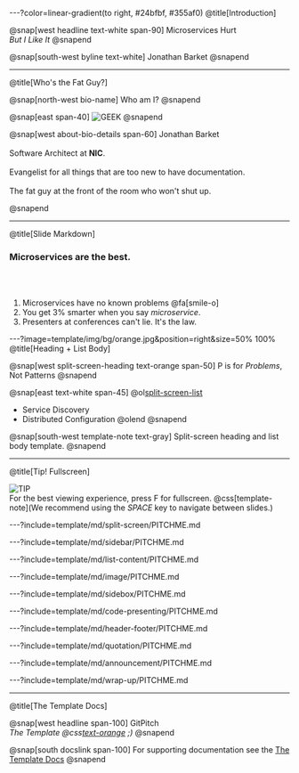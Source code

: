 ---?color=linear-gradient(to right, #24bfbf, #355af0)
@title[Introduction]

@snap[west headline text-white span-90]
Microservices Hurt
<br>
*But I Like It*
@snapend

@snap[south-west byline  text-white]
Jonathan Barket
@snapend

---
@title[Who's the Fat Guy?]

@snap[north-west bio-name]
Who am I?
@snapend

@snap[east span-40]
![GEEK](template/img/geek.gif)
@snapend

@snap[west about-bio-details span-60]
Jonathan Barket
<br><br>
Software Architect at <b>NIC</b>.
<br><br>
Evangelist for all things that are too new to have documentation.
<br><br>
The fat guy at the front of the room who won't shut up.

@snapend

---
@title[Slide Markdown]

### Microservices are the best.

<br><br>

1. Microservices have no known problems @fa[smile-o]
1. You get 3% smarter when you say _microservice_.
1. Presenters at conferences can't lie. It's the law.

---?image=template/img/bg/orange.jpg&position=right&size=50% 100%
@title[Heading + List Body]

@snap[west split-screen-heading text-orange span-50]
P is for _Problems_, Not Patterns
@snapend

@snap[east text-white span-45]
@ol[split-screen-list](false)
- Service Discovery
- Distributed Configuration
@olend
@snapend

@snap[south-west template-note text-gray]
Split-screen heading and list body template.
@snapend

---
@title[Tip! Fullscreen]

![TIP](template/img/tip.png)
<br>
For the best viewing experience, press F for fullscreen.
@css[template-note](We recommend using the *SPACE* key to navigate between slides.)

---?include=template/md/split-screen/PITCHME.md

---?include=template/md/sidebar/PITCHME.md

---?include=template/md/list-content/PITCHME.md

---?include=template/md/image/PITCHME.md

---?include=template/md/sidebox/PITCHME.md

---?include=template/md/code-presenting/PITCHME.md

---?include=template/md/header-footer/PITCHME.md

---?include=template/md/quotation/PITCHME.md

---?include=template/md/announcement/PITCHME.md


---?include=template/md/wrap-up/PITCHME.md

---
@title[The Template Docs]

@snap[west headline span-100]
GitPitch<br>*The Template @css[text-orange](End) ;)*
@snapend

@snap[south docslink span-100]
For supporting documentation see the [The Template Docs](https://gitpitch.com/docs/the-template)
@snapend
